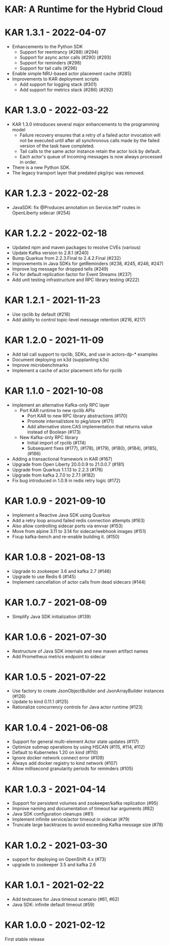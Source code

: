 <!--
# Copyright IBM Corporation 2020,2022
#
# Licensed under the Apache License, Version 2.0 (the "License");
# you may not use this file except in compliance with the License.
# You may obtain a copy of the License at
#
#     http://www.apache.org/licenses/LICENSE-2.0
#
# Unless required by applicable law or agreed to in writing, software
# distributed under the License is distributed on an "AS IS" BASIS,
# WITHOUT WARRANTIES OR CONDITIONS OF ANY KIND, either express or implied.
# See the License for the specific language governing permissions and
# limitations under the License.
-->

# KAR: A Runtime for the Hybrid Cloud

# KAR 1.3.1 - 2022-04-07
+ Enhancements to the Python SDK
  + Support for reentrancy (#288) (#294)
  + Support for async actor calls (#290) (#293)
  + Support for reminders (#298)
  + Support for tail calls (#296)
+ Enable simple NRU-based actor placement cache (#285)
+ Improvements to KAR deployment scripts
  + Add support for logging stack (#301)
  + Add support for metrics stack (#286) (#292)

# KAR 1.3.0 - 2022-03-22
+ KAR 1.3.0 introduces several major enhancements to the programming model
  + Failure recovery ensures that a retry of a failed actor invocation
    will not be executed until after all synchronous calls made by the
    failed version of the task have completed.
  + Tail calls to the same actor instance retain the actor lock by default.
  + Each actor's queue of incoming messages is now always processed in order.
+ There is a new Python SDK.
+ The legacy transport layer that predated pkg/rpc was removed.

# KAR 1.2.3 - 2022-02-28
+ JavaSDK: fix @Produces annotation on Service.tell* routes in OpenLiberty sidecar (#254)

# KAR 1.2.2 - 2022-02-18
+ Updated npm and maven packages to resolve CVEs (various)
+ Update Kafka version to 2.8.1 (#240)
+ Bump Quarkus from 2.2.3.Final to 2.4.2.Final (#232)
+ Improvements in Java SDKs for getReminders (#238, #245, #246, #247)
+ Improve log message for dropped tells (#249)
+ Fix for default replication factor for Event Streams (#237)
+ Add unit testing infrastructure and RPC library testing (#222)

# KAR 1.2.1 - 2021-11-23
+ Use rpclib by default (#218)
+ Add ability to control topic-level message retention (#216, #217)

# KAR 1.2.0 - 2021-11-09
+ Add tail call support to rpclib, SDKs, and use in actors-dp-* examples
+ Document deploying on k3d (supplanting k3s)
+ Improve microbenchmarks
+ Implement a cache of actor placement info for rpclib

# KAR 1.1.0 - 2021-10-08
+ Implement an alternative Kafka-only RPC layer
    + Port KAR runtime to new rpclib APIs
        + Port KAR to new RPC library abstractions (#170)
        + Promote internal/store to pkg/store (#171)
        + Add alternative store.CAS implementation that returns value instead of Boolean (#173)
    + New Kafka-only RPC library
        + Initial import of rpclib (#174)
        + Subsequent fixes (#177), (#178), (#179), (#180), (#184), (#185), (#186)
+ Adding a transactional framework in KAR (#167)
+ Upgrade from Open Liberty 20.0.0.9 to 21.0.0.7 (#181)
+ Upgrade from Quarkus 1.1.13 to 2.2.3 (#176)
+ Upgrade from kafka 2.7.0 to 2.7.1 (#182)
+ Fix bug introduced in 1.0.9 in redis retry logic (#172)

# KAR 1.0.9 - 2021-09-10
+ Implement a Reactive Java SDK using Quarkus
+ Add a retry loop around failed redis connection attempts (#163)
+ Also allow controlling sidecar ports via envvar (#153)
+ Move from alpine 3.11 to 3.14 for sidecar/webhook images (#151)
+ Fixup kafka-bench and re-enable building it. (#150)

# KAR 1.0.8 - 2021-08-13
+ Upgrade to zookeeper 3.6 and kafka 2.7 (#146)
+ Upgrade to use Redis 6 (#145)
+ Implement cancellation of actor calls from dead sidecars (#144)

# KAR 1.0.7 - 2021-08-09
+ Simplify Java SDK initialization (#139)

# KAR 1.0.6 - 2021-07-30
+ Restructure of Java SDK internals and new maven artifact names
+ Add Prometheus metrics endpoint to sidecar

# KAR 1.0.5 - 2021-07-22
+ Use factory to create JsonObjectBuilder and JsonArrayBuilder instances (#126)
+ Update to kind 0.11.1 (#125)
+ Rationalize concurrency controls for Java actor runtime (#123)

# KAR 1.0.4 - 2021-06-08
+ Support for general multi-element Actor state updates (#117)
+ Optimize submap operations by using HSCAN (#115, #114, #112)
+ Default to Kubernetes 1.20 on kind (#110)
+ Ignore docker network connect error (#109)
+ Always add docker registry to kind network (#107)
+ Allow millisecond granularity periods for reminders (#105)

# KAR 1.0.3 - 2021-04-14
+ Support for persistent volumes and zookeeper/kafka replication (#95)
+ Improve naming and documentation of timeout kar arguments (#82)
+ Java SDK configuration cleanups (#81)
+ Implement infinite service/actor timeout in sidecar (#79)
+ Truncate large backtraces to avoid exceeding Kafka message size (#78)

# KAR 1.0.2 - 2021-03-30
+ support for deploying on OpenShift 4.x (#73)
+ upgrade to zookeeper 3.5 and kafka 2.6

# KAR 1.0.1 - 2021-02-22
+ Add testcases for Java timeout scenario (#61, #62)
+ Java SDK: infinite default timeout (#59)

# KAR 1.0.0 - 2021-02-12
First stable release
